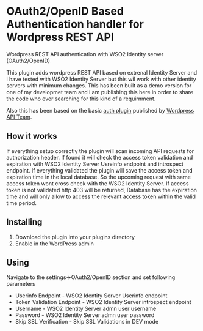 # OAuth2/OpenID Based Authentication handler for Wordpress REST API

Wordpress REST API authentication with WSO2 Identity server (OAuth2/OpenID)

This plugin adds wordpress REST API based on extrenal Identity Server and i have tested with WSO2 Identity Server but this wil work with other identity servers with minimum changes. This has been built as a demo version for one of my developmet team and i am publishing this here in order to share the code who ever searching for this kind of a requirnment. 

Also this has been based on the basic [auth plugin](https://github.com/WP-API/Basic-Auth) published by [Wordpress API Team](https://github.com/WP-API).

## How it works
If everything setup correctly the plugin will scan incoming API requests for authorization header. If found it will check the access token validation and expiration with WSO2 Identity Server Usreinfo endpoint and introspect endpoint. If everything validated the plugin will save the access token and expiration time in the local database. So the upcoming request with same access token wont cross check with the WSO2 Identity Server. If access token is not validated http 403 will be returned, Database has the expiration time and will only allow to access the relevant access token within the valid time period.

## Installing
1. Download the plugin into your plugins directory
2. Enable in the WordPress admin

## Using
Navigate to the settings->OAuth2/OpenID section and set following parameters

* Userinfo Endpoint - WSO2 Identity Server Userinfo endpoint
* Token Validation Endpoint - WSO2 Identity Server introspect endpoint
* Username - WSO2 Identity Server admn user username
* Password - WSO2 Identity Server admn user password
* Skip SSL Verification - Skip SSL Validations in DEV mode





